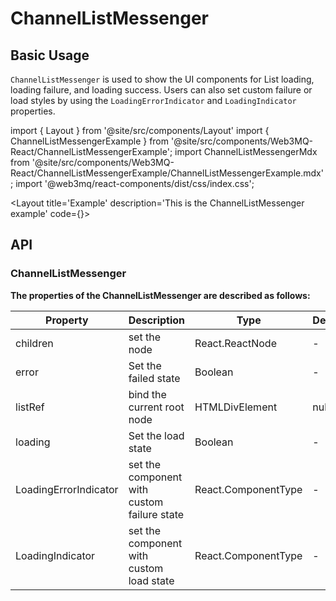 # ChannelListMessenger

## Basic Usage
`ChannelListMessenger` is used to show the UI components for List loading, loading failure, and loading success. Users can also set custom failure or load styles by using the `LoadingErrorIndicator` and `LoadingIndicator` properties.

import { Layout } from '@site/src/components/Layout'
import { ChannelListMessengerExample } from '@site/src/components/Web3MQ-React/ChannelListMessengerExample';
import ChannelListMessengerMdx from '@site/src/components/Web3MQ-React/ChannelListMessengerExample/ChannelListMessengerExample.mdx';
import '@web3mq/react-components/dist/css/index.css';

<Layout
title='Example'
description='This is the ChannelListMessenger example'
code={<ChannelListMessengerMdx />}>
<ChannelListMessengerExample />
</Layout>

## API

### ChannelListMessenger
**The properties of the ChannelListMessenger are described as follows:**

| Property               | Description                      | Type                                      | Default       | required |
| ---------------------- | -------------------------------- | ----------------------------------------- | ------------- | -------- |
|  children              | set the node                     | React.ReactNode                           |    -          |   true   |
|  error                 | Set the failed state             | Boolean                                   |    -          |  false   |
|  listRef               | bind the current root node       | HTMLDivElement | nul                      |    -          |   true   |
|  loading               | Set the load state               | Boolean                                   |    -          |  false   |
|  LoadingErrorIndicator | set the component with custom failure state | React.ComponentType            |    -          |  false   |
|  LoadingIndicator      | set the component with custom load state | React.ComponentType               |    -          |  false   |
